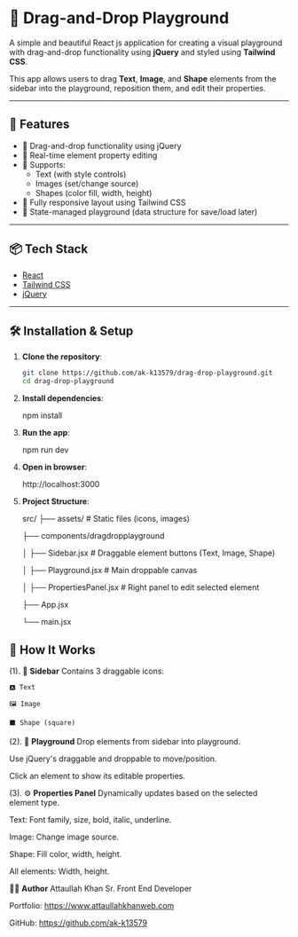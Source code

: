 # 🧩 Drag-and-Drop Playground

A simple and beautiful React js application for creating a visual playground with drag-and-drop functionality using **jQuery** and styled using **Tailwind CSS**.

This app allows users to drag **Text**, **Image**, and **Shape** elements from the sidebar into the playground, reposition them, and edit their properties.

---

## 🚀 Features

- 🔧 Drag-and-drop functionality using jQuery
- 🎨 Real-time element property editing
- 🧱 Supports:
  - Text (with style controls)
  - Images (set/change source)
  - Shapes (color fill, width, height)
- 📱 Fully responsive layout using Tailwind CSS
- 🧠 State-managed playground (data structure for save/load later)

---

## 📦 Tech Stack

- [React](https://reactjs.org/)
- [Tailwind CSS](https://tailwindcss.com/)
- [jQuery](https://jquery.com/)

---

## 🛠 Installation & Setup

1. **Clone the repository**:
   ```bash
   git clone https://github.com/ak-k13579/drag-drop-playground.git
   cd drag-drop-playground

2. **Install dependencies**:

   npm install
4. **Run the app**:

   npm run dev
6. **Open in browser**:

   http://localhost:3000
8. **Project Structure**:

   src/
    ├── assets/             # Static files (icons, images)

    ├── components/dragdropplayground
        
    │   ├── Sidebar.jsx         # Draggable element buttons (Text, Image, Shape)

    │   ├── Playground.jsx      # Main droppable canvas

    │   ├── PropertiesPanel.jsx # Right panel to edit selected element

    ├── App.jsx

    └── main.jsx

## 🧮 How It Works

(1). 🧱 **Sidebar**
Contains 3 draggable icons:
    
    🅰️ Text
    
    🖼 Image
    
    ⬛ Shape (square)
  
(2). 🧲 **Playground**
Drop elements from sidebar into playground.

Use jQuery's draggable and droppable to move/position.

Click an element to show its editable properties.


(3). ⚙️ **Properties Panel**
Dynamically updates based on the selected element type.

Text: Font family, size, bold, italic, underline.

Image: Change image source.

Shape: Fill color, width, height.

All elements: Width, height.

🧑‍💻 **Author**
Attaullah Khan Sr. Front End Developer

Portfolio: https://www.attaullahkhanweb.com

GitHub: https://github.com/ak-k13579


